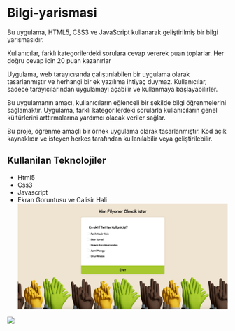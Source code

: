 # Bilgi-yarismasi

Bu uygulama, HTML5, CSS3 ve JavaScript kullanarak geliştirilmiş bir bilgi yarışmasıdır.

Kullanıcılar, farklı kategorilerdeki sorulara cevap vererek puan toplarlar. Her doğru cevap icin 20 puan kazanırlar

Uygulama, web tarayıcısında çalıştırılabilen bir uygulama olarak tasarlanmıştır ve herhangi bir ek yazılıma ihtiyaç duymaz. Kullanıcılar, sadece tarayıcılarından uygulamayı açabilir ve kullanmaya başlayabilirler.

Bu uygulamanın amacı, kullanıcıların eğlenceli bir şekilde bilgi öğrenmelerini sağlamaktır. Uygulama, farklı kategorilerdeki sorularla kullanıcıların genel kültürlerini arttırmalarına yardımcı olacak veriler sağlar.

Bu proje, öğrenme amaçlı bir örnek uygulama olarak tasarlanmıştır. Kod açık kaynaklıdır ve isteyen herkes tarafından kullanılabilir veya geliştirilebilir.

## Kullanilan Teknolojiler

- Html5
- Css3
- Javascript
- Ekran Goruntusu ve Calisir Hali
  ![](/img/Ekran-goruntusu.jpg)

![](/img/Calisir-hali.gif)
